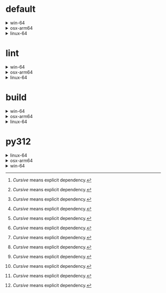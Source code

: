 # default

<details>
<summary>win-64</summary>

| Dependency[^1] | Before | After |
| - | - | - |
| ca-certificates | 2024.2.2 | 2024.6.2 |
| libsqlite | 3.45.3 | 3.46.0 |
| libzlib | 1.2.13 | 1.3.1 |
| packaging | 24.0 | 24.1 |
| typing-extensions | 4.11.0 | 4.12.2 |
| typing_extensions | 4.11.0 | 4.12.2 |
| vc14_runtime | 14.38.33135 | 14.40.33810 |
| vs2015_runtime | 14.38.33135 | 14.40.33810 |
| zipp | 3.17.0 | 3.19.2 |
| openssl | 3.3.0 | 3.3.1 |
| *ordered_enum* | 0.0.8 | 0.0.9 |
| *pydantic* | 2.7.1 | 2.7.4 |
| pydantic-core | 2.18.2 | 2.18.4 |
| *pytest* | 8.2.1 | 8.2.2 |
| vc | ha32ba9b_20 | h8a93ad2_20 |

</details>

<details>
<summary>osx-arm64</summary>

| Dependency[^1] | Before | After |
| - | - | - |
| ca-certificates | 2024.2.2 | 2024.6.2 |
| libsqlite | 3.45.3 | 3.46.0 |
| libzlib | 1.2.13 | 1.3.1 |
| packaging | 24.0 | 24.1 |
| typing-extensions | 4.11.0 | 4.12.2 |
| typing_extensions | 4.11.0 | 4.12.2 |
| zipp | 3.17.0 | 3.19.2 |
| openssl | 3.3.0 | 3.3.1 |
| *ordered_enum* | 0.0.8 | 0.0.9 |
| *pydantic* | 2.7.1 | 2.7.4 |
| pydantic-core | 2.18.2 | 2.18.4 |
| *pytest* | 8.2.1 | 8.2.2 |
| *py-rattler* | py312h1a1520d_0 | py312had01cb0_0 |

</details>

<details>
<summary>linux-64</summary>

| Dependency[^1] | Before | After |
| - | - | - |
| ca-certificates | 2024.2.2 | 2024.6.2 |
| libsqlite | 3.45.3 | 3.46.0 |
| libzlib | 1.2.13 | 1.3.1 |
| packaging | 24.0 | 24.1 |
| typing-extensions | 4.11.0 | 4.12.2 |
| typing_extensions | 4.11.0 | 4.12.2 |
| zipp | 3.17.0 | 3.19.2 |
| openssl | 3.3.0 | 3.3.1 |
| *ordered_enum* | 0.0.8 | 0.0.9 |
| *pydantic* | 2.7.1 | 2.7.4 |
| pydantic-core | 2.18.2 | 2.18.4 |
| *pytest* | 8.2.1 | 8.2.2 |
| ld_impl_linux-64 | hf3520f5_1 | hf3520f5_4 |
| libgcc-ng | h77fa898_7 | h77fa898_9 |
| libgomp | h77fa898_7 | h77fa898_9 |

</details>

# lint

<details>
<summary>win-64</summary>

| Dependency[^1] | Before | After |
| - | - | - |
| ca-certificates | 2024.2.2 | 2024.6.2 |
| filelock | 3.14.0 | 3.15.1 |
| libsqlite | 3.45.3 | 3.46.0 |
| libzlib | 1.2.13 | 1.3.1 |
| nodeenv | 1.8.0 | 1.9.1 |
| *typos* | 1.21.0 | 1.22.7 |
| vc14_runtime | 14.38.33135 | 14.40.33810 |
| vs2015_runtime | 14.38.33135 | 14.40.33810 |
| openssl | 3.3.0 | 3.3.1 |
| *ruff* | 0.4.4 | 0.4.9 |
| vc | ha32ba9b_20 | h8a93ad2_20 |

</details>

<details>
<summary>osx-arm64</summary>

| Dependency[^1] | Before | After |
| - | - | - |
| ca-certificates | 2024.2.2 | 2024.6.2 |
| filelock | 3.14.0 | 3.15.1 |
| libsqlite | 3.45.3 | 3.46.0 |
| libzlib | 1.2.13 | 1.3.1 |
| nodeenv | 1.8.0 | 1.9.1 |
| *typos* | 1.21.0 | 1.22.7 |
| openssl | 3.3.0 | 3.3.1 |
| *ruff* | 0.4.4 | 0.4.9 |

</details>

<details>
<summary>linux-64</summary>

| Dependency[^1] | Before | After |
| - | - | - |
| ca-certificates | 2024.2.2 | 2024.6.2 |
| filelock | 3.14.0 | 3.15.1 |
| libsqlite | 3.45.3 | 3.46.0 |
| libzlib | 1.2.13 | 1.3.1 |
| nodeenv | 1.8.0 | 1.9.1 |
| *typos* | 1.21.0 | 1.22.7 |
| openssl | 3.3.0 | 3.3.1 |
| *ruff* | 0.4.4 | 0.4.9 |
| ld_impl_linux-64 | hf3520f5_1 | hf3520f5_4 |
| libgcc-ng | h77fa898_7 | h77fa898_9 |
| libgomp | h77fa898_7 | h77fa898_9 |
| libstdcxx-ng | hc0a3c3a_7 | hc0a3c3a_9 |

</details>

# build

<details>
<summary>win-64</summary>

| Dependency[^1] | Before | After |
| - | - | - |
| ca-certificates | 2024.2.2 | 2024.6.2 |
| certifi | 2024.2.2 | 2024.6.2 |
| libsqlite | 3.45.3 | 3.46.0 |
| libzlib | 1.2.13 | 1.3.1 |
| more-itertools | 10.2.0 | 10.3.0 |
| packaging | 24.0 | 24.1 |
| pkginfo | 1.10.0 | 1.11.1 |
| typing-extensions | 4.11.0 | 4.12.2 |
| typing_extensions | 4.11.0 | 4.12.2 |
| vc14_runtime | 14.38.33135 | 14.40.33810 |
| vs2015_runtime | 14.38.33135 | 14.40.33810 |
| zipp | 3.17.0 | 3.19.2 |
| openssl | 3.3.0 | 3.3.1 |
| *ordered_enum* | 0.0.8 | 0.0.9 |
| *pydantic* | 2.7.1 | 2.7.4 |
| pydantic-core | 2.18.2 | 2.18.4 |
| requests | 2.32.2 | 2.32.3 |
| vc | ha32ba9b_20 | h8a93ad2_20 |

</details>

<details>
<summary>osx-arm64</summary>

| Dependency[^1] | Before | After |
| - | - | - |
| ca-certificates | 2024.2.2 | 2024.6.2 |
| certifi | 2024.2.2 | 2024.6.2 |
| libsqlite | 3.45.3 | 3.46.0 |
| libzlib | 1.2.13 | 1.3.1 |
| more-itertools | 10.2.0 | 10.3.0 |
| packaging | 24.0 | 24.1 |
| pkginfo | 1.10.0 | 1.11.1 |
| typing-extensions | 4.11.0 | 4.12.2 |
| typing_extensions | 4.11.0 | 4.12.2 |
| zipp | 3.17.0 | 3.19.2 |
| openssl | 3.3.0 | 3.3.1 |
| *ordered_enum* | 0.0.8 | 0.0.9 |
| *pydantic* | 2.7.1 | 2.7.4 |
| pydantic-core | 2.18.2 | 2.18.4 |
| requests | 2.32.2 | 2.32.3 |

</details>

<details>
<summary>linux-64</summary>

| Dependency[^1] | Before | After |
| - | - | - |
| ca-certificates | 2024.2.2 | 2024.6.2 |
| certifi | 2024.2.2 | 2024.6.2 |
| libsqlite | 3.45.3 | 3.46.0 |
| libzlib | 1.2.13 | 1.3.1 |
| more-itertools | 10.2.0 | 10.3.0 |
| packaging | 24.0 | 24.1 |
| pkginfo | 1.10.0 | 1.11.1 |
| typing-extensions | 4.11.0 | 4.12.2 |
| typing_extensions | 4.11.0 | 4.12.2 |
| zipp | 3.17.0 | 3.19.2 |
| cryptography | 42.0.7 | 42.0.8 |
| openssl | 3.3.0 | 3.3.1 |
| *ordered_enum* | 0.0.8 | 0.0.9 |
| *pydantic* | 2.7.1 | 2.7.4 |
| pydantic-core | 2.18.2 | 2.18.4 |
| requests | 2.32.2 | 2.32.3 |
| ld_impl_linux-64 | hf3520f5_1 | hf3520f5_4 |
| libgcc-ng | h77fa898_7 | h77fa898_9 |
| libgomp | h77fa898_7 | h77fa898_9 |
| libstdcxx-ng | hc0a3c3a_7 | hc0a3c3a_9 |

</details>

# py312

<details>
<summary>linux-64</summary>

| Dependency[^1] | Before | After |
| - | - | - |
| ca-certificates | 2024.2.2 | 2024.6.2 |
| libsqlite | 3.45.3 | 3.46.0 |
| libzlib | 1.2.13 | 1.3.1 |
| packaging | 24.0 | 24.1 |
| typing-extensions | 4.11.0 | 4.12.2 |
| typing_extensions | 4.11.0 | 4.12.2 |
| zipp | 3.17.0 | 3.19.2 |
| openssl | 3.3.0 | 3.3.1 |
| *ordered_enum* | 0.0.8 | 0.0.9 |
| *pydantic* | 2.7.1 | 2.7.4 |
| pydantic-core | 2.18.2 | 2.18.4 |
| *pytest* | 8.2.1 | 8.2.2 |
| ld_impl_linux-64 | hf3520f5_1 | hf3520f5_4 |
| libgcc-ng | h77fa898_7 | h77fa898_9 |
| libgomp | h77fa898_7 | h77fa898_9 |

</details>

<details>
<summary>osx-arm64</summary>

| Dependency[^1] | Before | After |
| - | - | - |
| ca-certificates | 2024.2.2 | 2024.6.2 |
| libsqlite | 3.45.3 | 3.46.0 |
| libzlib | 1.2.13 | 1.3.1 |
| packaging | 24.0 | 24.1 |
| typing-extensions | 4.11.0 | 4.12.2 |
| typing_extensions | 4.11.0 | 4.12.2 |
| zipp | 3.17.0 | 3.19.2 |
| openssl | 3.3.0 | 3.3.1 |
| *ordered_enum* | 0.0.8 | 0.0.9 |
| *pydantic* | 2.7.1 | 2.7.4 |
| pydantic-core | 2.18.2 | 2.18.4 |
| *pytest* | 8.2.1 | 8.2.2 |
| *py-rattler* | py312h1a1520d_0 | py312had01cb0_0 |

</details>

<details>
<summary>win-64</summary>

| Dependency[^1] | Before | After |
| - | - | - |
| ca-certificates | 2024.2.2 | 2024.6.2 |
| libsqlite | 3.45.3 | 3.46.0 |
| libzlib | 1.2.13 | 1.3.1 |
| packaging | 24.0 | 24.1 |
| typing-extensions | 4.11.0 | 4.12.2 |
| typing_extensions | 4.11.0 | 4.12.2 |
| vc14_runtime | 14.38.33135 | 14.40.33810 |
| vs2015_runtime | 14.38.33135 | 14.40.33810 |
| zipp | 3.17.0 | 3.19.2 |
| openssl | 3.3.0 | 3.3.1 |
| *ordered_enum* | 0.0.8 | 0.0.9 |
| *pydantic* | 2.7.1 | 2.7.4 |
| pydantic-core | 2.18.2 | 2.18.4 |
| *pytest* | 8.2.1 | 8.2.2 |
| vc | ha32ba9b_20 | h8a93ad2_20 |

</details>

[^1]: *Cursive* means explicit dependency.
[^2]: Dependency got downgraded.
